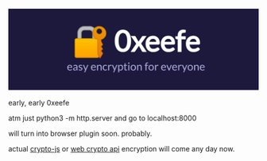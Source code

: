 ![0xeefe.png](0xeefe.png)


early, early 0xeefe

atm just python3 -m http.server and go to localhost:8000

will turn into browser plugin soon. probably.

actual [crypto-js](https://code.google.com/archive/p/crypto-js/) or [web crypto api](https://developer.mozilla.org/en-US/docs/Web/API/Web_Crypto_API) encryption will come any day now.

